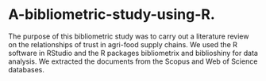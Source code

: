 # A-bibliometric-study-using-R.
The purpose of this bibliometric study was to carry out a literature review on the relationships of trust in agri-food supply chains. We used the R software in RStudio and the R packages bibliometrix and biblioshiny for data analysis. We extracted the documents from the Scopus and Web of Science databases.
